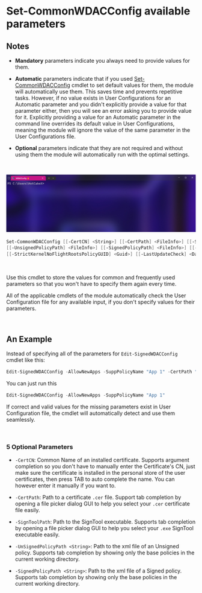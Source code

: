 # Set-CommonWDACConfig available parameters

## Notes

* **Mandatory** parameters indicate you always need to provide values for them.

* **Automatic** parameters indicate that if you used [Set-CommonWDACConfig](https://github.com/HotCakeX/Harden-Windows-Security/wiki/Set-CommonWDACConfig) cmdlet to set default values for them, the module will automatically use them. This saves time and prevents repetitive tasks. However, if no value exists in User Configurations for an Automatic parameter and you didn't explicitly provide a value for that parameter either, then you will see an error asking you to provide value for it. Explicitly providing a value for an Automatic parameter in the command line overrides its default value in User Configurations, meaning the module will ignore the value of the same parameter in the User Configurations file.

* **Optional** parameters indicate that they are not required and without using them the module will automatically run with the optimal settings.

<br>

![image](https://raw.githubusercontent.com/HotCakeX/.github/main/Pictures/Wiki%20APNGs/Set-CommonWDACConfig/Set-CommonWDACConfig.apng)

```powershell
Set-CommonWDACConfig [[-CertCN] <String>] [[-CertPath] <FileInfo>] [[-SignToolPath] <FileInfo>]
[[-UnsignedPolicyPath] <FileInfo>] [[-SignedPolicyPath] <FileInfo>] [[-StrictKernelPolicyGUID] <Guid>]
[[-StrictKernelNoFlightRootsPolicyGUID] <Guid>] [[-LastUpdateCheck] <DateTime>] [<CommonParameters>]
```

<br>

Use this cmdlet to store the values for common and frequently used parameters so that you won't have to specify them again every time.

All of the applicable cmdlets of the module automatically check the User Configuration file for any available input, if you don't specify values for their parameters.

<br>

## An Example

Instead of specifying all of the parameters for `Edit-SignedWDACConfig` cmdlet like this:

```powershell
Edit-SignedWDACConfig -AllowNewApps -SuppPolicyName "App 1" -CertPath "Path To Certificate.cer" -PolicyPaths "Path To Policy.xml" -CertCN "Certificate Common Name"
```

You can just run this

```powershell
Edit-SignedWDACConfig -AllowNewApps -SuppPolicyName "App 1"
```

If correct and valid values for the missing parameters exist in User Configuration file, the cmdlet will automatically detect and use them seamlessly.

<br>

### 5 Optional Parameters

* `-CertCN`: Common Name of an installed certificate. Supports argument completion so you don't have to manually enter the Certificate's CN, just make sure the certificate is installed in the personal store of the user certificates, then press TAB to auto complete the name. You can however enter it manually if you want to.

* `-CertPath`: Path to a certificate `.cer` file. Support tab completion by opening a file picker dialog GUI to help you select your `.cer` certificate file easily.

* `-SignToolPath`: Path to the SignTool executable. Supports tab completion by opening a file picker dialog GUI to help you select your `.exe` SignTool executable easily.

* `-UnSignedPolicyPath <String>`: Path to the xml file of an Unsigned policy. Supports tab completion by showing only the base policies in the current working directory.

* `-SignedPolicyPath <String>`: Path to the xml file of a Signed policy. Supports tab completion by showing only the base policies in the current working directory.

<br>
